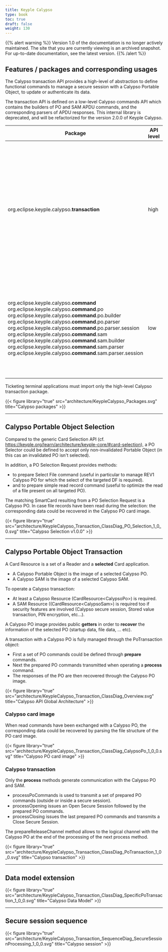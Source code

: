 ```yaml
---
title: Keyple Calypso
type: book
toc: true
draft: false
weight: 130
---
```

{{% alert warning %}}
Version 1.0 of the documentation is no longer actively maintained. The site that you are currently viewing is an archived snapshot. For up-to-date documentation, see the latest version.
{{% /alert %}}

## Features / packages and corresponding usages

The Calypso transaction API provides a high-level of abstraction to define functional commands to manage a secure session with a Calypso Portable Object, to update or authenticate its data.

The transaction API is defined on a low-level Calypso commands API which contains the builders of PO and SAM APDU commands, and the corresponding parsers of APDU responses. This internal library is deprecated, and will be refactorized for the version 2.0.0 of Keyple Calypso.

<table>
<thead>
  <tr>
    <th>Package</th>
    <th>API<br/>level</th>
    <th>Feature</th>
  </tr>
</thead>
<tbody>
  <tr>
    <td width="50%">org.eclipse.keyple.calypso.<b>transaction</b></td>
    <td width="8%">high</td>
    <td>Calypso Portable Object commands and secure transaction management<br/>
      <ul><li>CalypsoAPI, command’s settings are limited to functional parameters<br/></li>
        <li>Calypso SAM (Secure Module) operations automatically processed<br/></li></ul>
      (only functional parameters)</td>
  </tr>
  <tr>
    <td>org.eclipse.keyple.calypso.<b>command</b><br/>
      org.eclipse.keyple.calypso.<b>command</b>.po<br/>
      org.eclipse.keyple.calypso.<b>command</b>.po.builder<br/>
      org.eclipse.keyple.calypso.<b>command</b>.po.parser<br/>
      org.eclipse.keyple.calypso.<b>command</b>.po.parser.session<br/>
      org.eclipse.keyple.calypso.<b>command</b>.sam<br/>
      org.eclipse.keyple.calypso.<b>command</b>.sam.builder<br/>
      org.eclipse.keyple.calypso.<b>command</b>.sam.parser<br/>
      org.eclipse.keyple.calypso.<b>command</b>.sam.parser.session</td>
    <td>low</td>
    <td>Calypso PO &amp; SAM APDU commands' sets<br/>
      <ul><li>APDU command builders<br/></li>
        <li>APDU response parsers<br/></li></ul>
      (technical parameter settings specific to the PO &amp; SAM revisions)<br></td>
  </tr>
</tbody>
</table>

Ticketing terminal applications must import only the high-level Calypso transaction package.

{{< figure library="true" src="architecture/KeypleCalypso_Packages.svg" title="Calypso packages" >}}

<!-- The only exception is the implementation a Calypso PO/SAM test tool, the setting of low-level APDU commands with wrong settings could require the usage of the Calypso command packages. -->

---
## Calypso Portable Object Selection
Compared to the generic Card Selection API (cf. https://keyple.org/learn/architecture/keyple-core/#card-selection), a PO Selector could be defined to accept only non-invalidated Portable Object (in this cas an invalidated PO isn't selected).

In addition, a PO Selection Request provides methods:

 - to prepare Select File command (useful in particular to manage REV1 Calypso PO for which the select of the targeted DF is required).
 - and to prepare simple read record command (useful to optimize the read of a file present on all targeted PO).

The matching SmartCard resulting from a PO Selection Request is a Calypso PO. In case file records have been read during the selection: the corresponding data could be recovered in the Calypso PO card image.

{{< figure library="true" src="architecture/KeypleCalypso_Transaction_ClassDiag_PO_Selection_1_0_0.svg" title="Calypso Selection v1.0.0" >}}

---
## Calypso Portable Object Transaction

A Card Resource is a set of a Reader and a **selected** Card application.

 - A Calypso Portable Object is the image of a selected Calypso PO.
 - A Calypso SAM is the image of a selected Calypso SAM.

To operate a Calypso transaction:

 - At least a Calypso Resource (CardResource&lt;CalypsoPo&gt;) is required.
 - A SAM Resource ((CardResource&lt;CalypsoSam&gt;) is required too if security features are involved (Calypso secure session, Stored value transaction, PIN encryption, etc…).

A Calypso PO image provides public **getters** in order to **recover** the information of the selected PO (startup data, file data, … etc).

A transaction with a Calypso PO is fully managed through the PoTransaction object:

 - First a set of PO commands could be defined through **prepare** commands.
 - Next the prepared PO commands transmitted when operating a **process** command.
 - The responses of the PO are then recovered through the Calypso PO image.

{{< figure library="true" src="architecture/KeypleCalypso_Transaction_ClassDiag_Overview.svg" title="Calypso API Global Architecture" >}}

### Calypso card image
When read commands have been exchanged with a Calypso PO, the corresponding data could be recovered by parsing the file structure of the PO card image.

{{< figure library="true" src="architecture/KeypleCalypso_Transaction_ClassDiag_CalypsoPo_1_0_0.svg" title="Calypso PO card image" >}}

### Calypso transaction
Only the **process** methods generate communication with the Calypso PO and SAM.
 - processPoCommands is used to transmit a set of prepared PO commands (outside or inside a secure session).
 - processOpening issues an Open Secure Session followed by the prepared PO commands.
 - processClosing issues the last prepared PO commands and transmits a Close Secure Session.
<!---
 - prepareManageSession allows to change authenticate or change the encryption mode.
-->

The prepareReleaseChannel method allows to the logical channel with the Calypso PO at the end of the processing of the next process method.

{{< figure library="true" src="architecture/KeypleCalypso_Transaction_ClassDiag_PoTransaction_1_0_0.svg" title="Calypso transaction" >}}

---
## Data model extension

{{< figure library="true" src="architecture/KeypleCalypso_Transaction_ClassDiag_SpecificPoTransaction_1_0_0.svg" title="Calypso Data Model" >}}

---
## Secure session sequence

{{< figure library="true" src="architecture/KeypleCalypso_Transaction_SequenceDiag_SecureSessionProcessing_1_0_0.svg" title="Calypso session" >}}
